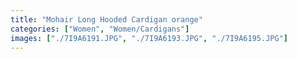 ```yaml
---
title: "Mohair Long Hooded Cardigan orange"
categories: ["Women", "Women/Cardigans"]
images: ["./7I9A6191.JPG", "./7I9A6193.JPG", "./7I9A6195.JPG"]
---
```

